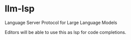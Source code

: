 # llm-lsp
Language Server Protocol for Large Language Models

Editors will be able to use this as lsp for code completions.
